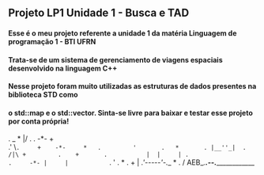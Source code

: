 ## Projeto LP1 Unidade 1 - Busca e TAD
#### Esse é o meu projeto referente a unidade 1 da matéria Linguagem de programação 1 - BTI UFRN
#### Trata-se de um sistema de gerenciamento de viagens espaciais desenvolvido na linguagem C++
#### Nesse projeto foram muito utilizadas as estruturas de dados presentes na biblioteca STD como
#### o std::map e o std::vector. Sinta-se livre para baixar e testar esse projeto por conta própria!
.    _     *       \|/   .       .      -*-              +  
  .' \\`.     +    -*-     *   .         '       .   *      
. |__''_|  .       /|\ +         .    +       .           | 
  |     | .                                        .     -*-
  |     |           `  .    '             . *   .    +    | 
_.'-----'-.__    *                  .
/          AEB\__.__.--._______________
